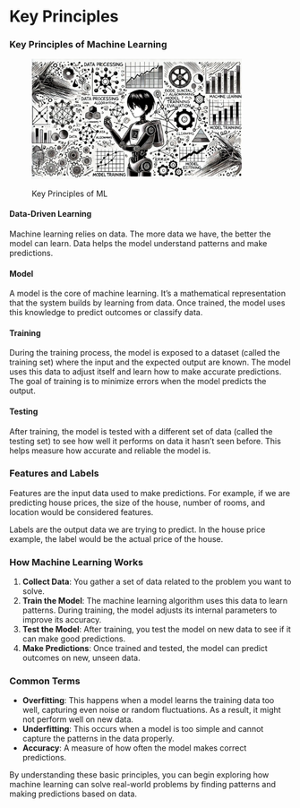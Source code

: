 # Key Principles

### Key Principles of Machine Learning

<div align="left"><figure><img src="../../.gitbook/assets/image (4) (1) (1) (1) (1) (1).png" alt="" width="375"><figcaption><p>Key Principles of ML</p></figcaption></figure></div>

#### **Data-Driven Learning**

Machine learning relies on data. The more data we have, the better the model can learn. Data helps the model understand patterns and make predictions.

#### **Model**

A model is the core of machine learning. It’s a mathematical representation that the system builds by learning from data. Once trained, the model uses this knowledge to predict outcomes or classify data.

#### **Training**

During the training process, the model is exposed to a dataset (called the training set) where the input and the expected output are known. The model uses this data to adjust itself and learn how to make accurate predictions. The goal of training is to minimize errors when the model predicts the output.

#### **Testing**

After training, the model is tested with a different set of data (called the testing set) to see how well it performs on data it hasn’t seen before. This helps measure how accurate and reliable the model is.

### Features and Labels

Features are the input data used to make predictions. For example, if we are predicting house prices, the size of the house, number of rooms, and location would be considered features.

Labels are the output data we are trying to predict. In the house price example, the label would be the actual price of the house.

### How Machine Learning Works

1. **Collect Data**: You gather a set of data related to the problem you want to solve.
2. **Train the Model**: The machine learning algorithm uses this data to learn patterns. During training, the model adjusts its internal parameters to improve its accuracy.
3. **Test the Model**: After training, you test the model on new data to see if it can make good predictions.
4. **Make Predictions**: Once trained and tested, the model can predict outcomes on new, unseen data.

### Common Terms

* **Overfitting**: This happens when a model learns the training data too well, capturing even noise or random fluctuations. As a result, it might not perform well on new data.
* **Underfitting**: This occurs when a model is too simple and cannot capture the patterns in the data properly.
* **Accuracy**: A measure of how often the model makes correct predictions.

By understanding these basic principles, you can begin exploring how machine learning can solve real-world problems by finding patterns and making predictions based on data.

